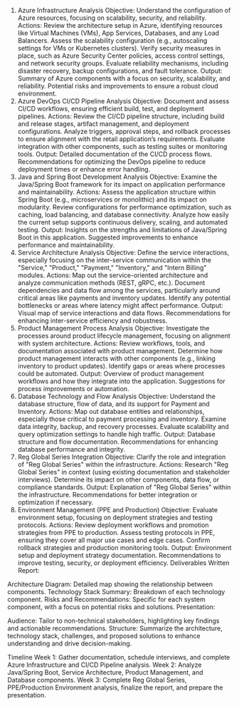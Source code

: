1. Azure Infrastructure Analysis
Objective: Understand the configuration of Azure resources, focusing on scalability, security, and reliability.
Actions:
Review the architecture setup in Azure, identifying resources like Virtual Machines (VMs), App Services, Databases, and any Load Balancers.
Assess the scalability configuration (e.g., autoscaling settings for VMs or Kubernetes clusters).
Verify security measures in place, such as Azure Security Center policies, access control settings, and network security groups.
Evaluate reliability mechanisms, including disaster recovery, backup configurations, and fault tolerance.
Output:
Summary of Azure components with a focus on security, scalability, and reliability.
Potential risks and improvements to ensure a robust cloud environment.
2. Azure DevOps CI/CD Pipeline Analysis
Objective: Document and assess CI/CD workflows, ensuring efficient build, test, and deployment pipelines.
Actions:
Review the CI/CD pipeline structure, including build and release stages, artifact management, and deployment configurations.
Analyze triggers, approval steps, and rollback processes to ensure alignment with the retail application’s requirements.
Evaluate integration with other components, such as testing suites or monitoring tools.
Output:
Detailed documentation of the CI/CD process flows.
Recommendations for optimizing the DevOps pipeline to reduce deployment times or enhance error handling.
3. Java and Spring Boot Development Analysis
Objective: Examine the Java/Spring Boot framework for its impact on application performance and maintainability.
Actions:
Assess the application structure within Spring Boot (e.g., microservices or monolithic) and its impact on modularity.
Review configurations for performance optimization, such as caching, load balancing, and database connectivity.
Analyze how easily the current setup supports continuous delivery, scaling, and automated testing.
Output:
Insights on the strengths and limitations of Java/Spring Boot in this application.
Suggested improvements to enhance performance and maintainability.
4. Service Architecture Analysis
Objective: Define the service interactions, especially focusing on the inter-service communication within the "Service," "Product," "Payment," "Inventory," and "Intern Billing" modules.
Actions:
Map out the service-oriented architecture and analyze communication methods (REST, gRPC, etc.).
Document dependencies and data flow among the services, particularly around critical areas like payments and inventory updates.
Identify any potential bottlenecks or areas where latency might affect performance.
Output:
Visual map of service interactions and data flows.
Recommendations for enhancing inter-service efficiency and robustness.
5. Product Management Process Analysis
Objective: Investigate the processes around product lifecycle management, focusing on alignment with system architecture.
Actions:
Review workflows, tools, and documentation associated with product management.
Determine how product management interacts with other components (e.g., linking inventory to product updates).
Identify gaps or areas where processes could be automated.
Output:
Overview of product management workflows and how they integrate into the application.
Suggestions for process improvements or automation.
6. Database Technology and Flow Analysis
Objective: Understand the database structure, flow of data, and its support for Payment and Inventory.
Actions:
Map out database entities and relationships, especially those critical to payment processing and inventory.
Examine data integrity, backup, and recovery processes.
Evaluate scalability and query optimization settings to handle high traffic.
Output:
Database structure and flow documentation.
Recommendations for enhancing database performance and integrity.
7. Reg Global Series Integration
Objective: Clarify the role and integration of "Reg Global Series" within the infrastructure.
Actions:
Research "Reg Global Series" in context (using existing documentation and stakeholder interviews).
Determine its impact on other components, data flow, or compliance standards.
Output:
Explanation of "Reg Global Series" within the infrastructure.
Recommendations for better integration or optimization if necessary.
8. Environment Management (PPE and Production)
Objective: Evaluate environment setup, focusing on deployment strategies and testing protocols.
Actions:
Review deployment workflows and promotion strategies from PPE to production.
Assess testing protocols in PPE, ensuring they cover all major use cases and edge cases.
Confirm rollback strategies and production monitoring tools.
Output:
Environment setup and deployment strategy documentation.
Recommendations to improve testing, security, or deployment efficiency.
Deliverables
Written Report:

Architecture Diagram: Detailed map showing the relationship between components.
Technology Stack Summary: Breakdown of each technology component.
Risks and Recommendations: Specific for each system component, with a focus on potential risks and solutions.
Presentation:

Audience: Tailor to non-technical stakeholders, highlighting key findings and actionable recommendations.
Structure: Summarize the architecture, technology stack, challenges, and proposed solutions to enhance understanding and drive decision-making.


Timeline
Week 1: Gather documentation, schedule interviews, and complete Azure Infrastructure and CI/CD Pipeline analysis.
Week 2: Analyze Java/Spring Boot, Service Architecture, Product Management, and Database components.
Week 3: Complete Reg Global Series, PPE/Production Environment analysis, finalize the report, and prepare the presentation.

